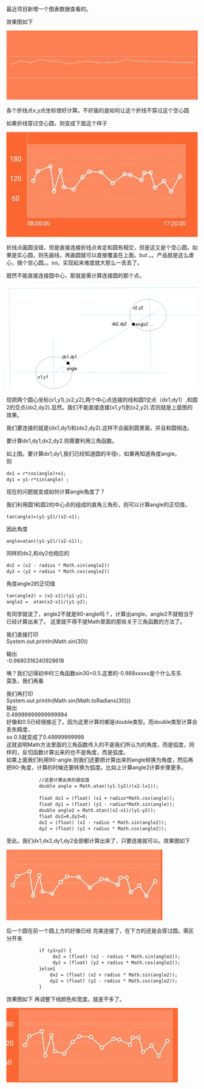 最近项目新增一个图表数据查看的。

效果图如下

![Image text](0.png)

各个折线点x,y点坐标很好计算。不好画的是如何让这个折线不穿过这个空心圆

如果折线穿过空心圆，则变成下面这个样子

![Image text](1.png)

折线点画圆没错，但是直接连接折线点肯定和圆有相交，但是这又是个空心圆，如果是实心圆，则先画线，再画圆就可以直接覆盖在上面。but 。。产品就是这么虐心，搞个空心圆。。so。实现起来难度就大那么一丢丢了。

既然不能直接连接圆中心，那就是需计算连接圆的那个点。


![Image text](3.png)

现把两个圆心坐标(x1,y1),(x2,y2),两个中心点连接的线和圆1交点（dx1,dy1）,和圆2的交点(dx2,dy2).显然。我们不能直接连接(x1,y1)到(x2,y2).否则就是上面图的效果。

我们要连接的就是(dx1,dy1)和(dx2,dy2).这样不会画到圆里面，并且和圆相连。

要计算dx1,dy1,dx2,dy2.则需要利用三角函数。

如上图。要计算dx1,dy1,我们已经知道圆的半径r，如果再知道角度angle。<br>
则  

	dx1 = r*cos(angle)+x1;
	dy1 = y1-r*sin(angle) ;

现在的问题就变成如何计算angle角度了？

我们利用圆1和圆2的中心点的组成的直角三角形，则可以计算angle的正切值，  

	tan(angle)=(y1-y2)/(x2-x1);
  
因此角度 

	angle=atan((y1-y2)/(x2-x1));

同样的dx2,和dy2也相应的  

	dx2 = (x2 - radius * Math.sin(angle2))  
	dy2 = (y2 + radius * Math.cos(angle2))  

角度angle2的正切值 

	tan(angle2) = (x2-x1)/(y1-y2);  
	angle2 =  atan(x2-x1)/(y1-y2); 


有同学就说了，angle2不就是90-angle吗？，计算出angle，angle2不就相当于已经计算出来了。
这里就不得不提Math里面的那些关于三角函数的方法了。 </b> 

我们直接打印  
System.out.println(Math.sin(30))  

输出  
-0.9880316240928618

咦？我们记得初中时三角函数sin30=0.5.这里的-0.988xxxxx是个什么东东  
莫急，我们再看  

我们再打印  
System.out.println(Math.sin(Math.toRadians(30)))  
输出  
0.49999999999999994  
好像和0.5已经很接近了。因为这里计算的都是double类型。而double类型计算会丢失精度，  
so 0.5就变成了0.49999999999  
这就说明Math方法里面的三角函数传入的不是我们所认为的角度，而是弧度，同样的，反切函数计算出来的也不是角度，而是弧度。  
如果上面我们利用90-angle.则我们还要把计算出来的angle转换为角度，然后再把90-角度，计算的时候还要转换为弧度。比如上计算angle2计算步骤更多。


   				//这里计算出来的是弧度
                double angle = Math.atan((y1-ly2)/(x2-lx1));

                float dx1 = (float) (x1 + radius*Math.cos(angle));
                float dy1 = (float) (y1 - radius*Math.sin(angle));
                double angle2 = Math.atan((x2-x1)/(y1-y2));
                float dx2=0,dy2=0;
                dx2 = (float) (x2 - radius * Math.sin(angle2));
                dy2 = (float) (y2 + radius * Math.cos(angle2));

至此。我们dx1,dx2,dy1,dy2全部都计算出来了，只要连接就可以。效果图如下

![Image text](2.png)

后一个圆在前一个圆上方的好像已经
完美连接了，在下方的还是会穿过圆。需区分开来

   				if (y1>y2) {
                     dx2 = (float) (x2 - radius * Math.sin(angle2));
                     dy2 = (float) (y2 + radius * Math.cos(angle2));
                }else{
                    dx2 = (float) (x2 + radius * Math.sin(angle2));
                    dy2 = (float) (y2 - radius * Math.cos(angle2));
                }

效果图如下  再调整下线颜色和宽度。就差不多了。

![Image text](4.png)







